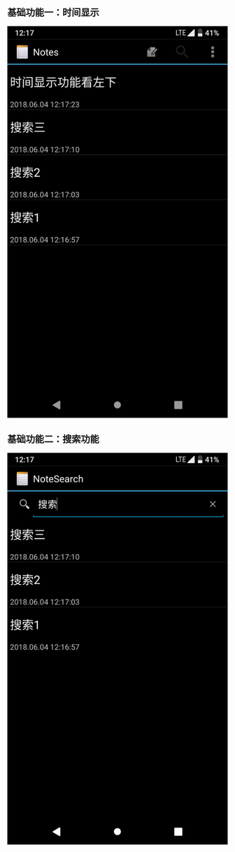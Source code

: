 ## 基础功能一：时间显示

![Linear](https://raw.githubusercontent.com/Fly00782/photo/master/time.jpg)
## 基础功能二：搜索功能
![Linear](https://raw.githubusercontent.com/Fly00782/photo/master/search.jpg)
